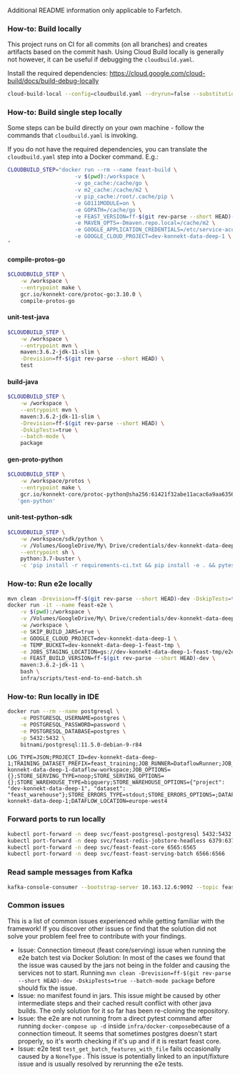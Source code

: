 Additional README information only applicable to Farfetch.

### How-to: Build locally

This project runs on CI for all commits (on all branches) and creates artifacts based on the commit hash.
Using Cloud Build locally is generally not however, it can be useful if debugging the `cloudbuild.yaml`.

Install the required dependencies: https://cloud.google.com/cloud-build/docs/build-debug-locally

```bash
cloud-build-local --config=cloudbuild.yaml --dryrun=false --substitutions SHORT_SHA=$(git rev-parse --short HEAD) .
```

### How-to: Build single step locally

Some steps can be build directly on your own machine - follow the commands that `cloudbuild.yaml` is invoking.

If you do not have the required dependencies, you can translate the `cloudbuild.yaml` step into a Docker command. E.g.:

```bash
CLOUDBUILD_STEP="docker run --rm --name feast-build \
                     -v $(pwd):/workspace \
                     -v go_cache:/cache/go \
                     -v m2_cache:/cache/m2 \
                     -v pip_cache:/root/.cache/pip \
                     -e GO111MODULE=on \
                     -e GOPATH=/cache/go \
                     -e FEAST_VERSION=ff-$(git rev-parse --short HEAD)-dev \
                     -e MAVEN_OPTS=-Dmaven.repo.local=/cache/m2 \
                     -e GOOGLE_APPLICATION_CREDENTIALS=/etc/service-account/service-account.json \
                     -e GOOGLE_CLOUD_PROJECT=dev-konnekt-data-deep-1 \
"
```

#### compile-protos-go
```bash
$CLOUDBUILD_STEP \
    -w /workspace \
    --entrypoint make \
    gcr.io/konnekt-core/protoc-go:3.10.0 \
    compile-protos-go
```

#### unit-test-java
```bash
$CLOUDBUILD_STEP \
    -w /workspace \
    --entrypoint mvn \
    maven:3.6.2-jdk-11-slim \
    -Drevision=ff-$(git rev-parse --short HEAD) \
    test
```

#### build-java
```bash
$CLOUDBUILD_STEP \
    -w /workspace \
    --entrypoint mvn \
    maven:3.6.2-jdk-11-slim \
    -Drevision=ff-$(git rev-parse --short HEAD) \
    -DskipTests=true \
    --batch-mode \
    package
```

#### gen-proto-python
```bash
$CLOUDBUILD_STEP \
    -w /workspace/protos \
    --entrypoint make \
    gcr.io/konnekt-core/protoc-python@sha256:61421f32abe11acac6a9aa6356a1b3cf009daa0fc3feb3d875e098fde422f8b0 \
   'gen-python'
```

#### unit-test-python-sdk
```bash
$CLOUDBUILD_STEP \
    -w /workspace/sdk/python \
    -v /Volumes/GoogleDrive/My\ Drive/credentials/dev-konnekt-data-deep-1_feast-dev.json:/etc/service-account/service-account.json \
    --entrypoint sh \
    python:3.7-buster \
    -c 'pip install -r requirements-ci.txt && pip install -e . && pytest --junitxml=/log/python-sdk-test-report.xml'
```

### How-to: Run e2e locally
```bash
mvn clean -Drevision=ff-$(git rev-parse --short HEAD)-dev -DskipTests=true --batch-mode package
docker run -it --name feast-e2e \
    -v $(pwd):/workspace \
    -v /Volumes/GoogleDrive/My\ Drive/credentials/dev-konnekt-data-deep-1_feast-dev.json:/etc/service-account/service-account.json \
    -w /workspace \
    -e SKIP_BUILD_JARS=true \
    -e GOOGLE_CLOUD_PROJECT=dev-konnekt-data-deep-1 \
    -e TEMP_BUCKET=dev-konnekt-data-deep-1-feast-tmp \
    -e JOBS_STAGING_LOCATION=gs://dev-konnekt-data-deep-1-feast-tmp/e2e-staging \
    -e FEAST_BUILD_VERSION=ff-$(git rev-parse --short HEAD)-dev \
    maven:3.6.2-jdk-11 \
    bash \
    infra/scripts/test-end-to-end-batch.sh
```

### How-to: Run locally in IDE

```bash
docker run --rm --name postgresql \
    -e POSTGRESQL_USERNAME=postgres \
    -e POSTGRESQL_PASSWORD=password \
    -e POSTGRESQL_DATABASE=postgres \
    -p 5432:5432 \
    bitnami/postgresql:11.5.0-debian-9-r84
```

```text
LOG_TYPE=JSON;PROJECT_ID=dev-konnekt-data-deep-1;TRAINING_DATASET_PREFIX=feast_training;JOB_RUNNER=DataflowRunner;JOB_WORKSPACE=gs://dev-konnekt-data-deep-1-dataflow-workspace;JOB_OPTIONS={};STORE_SERVING_TYPE=noop;STORE_SERVING_OPTIONS={};STORE_WAREHOUSE_TYPE=bigquery;STORE_WAREHOUSE_OPTIONS={"project": "dev-konnekt-data-deep-1", "dataset": "feast_warehouse"};STORE_ERRORS_TYPE=stdout;STORE_ERRORS_OPTIONS=;DATAFLOW_PROJECT_ID=dev-konnekt-data-deep-1;DATAFLOW_LOCATION=europe-west4
```

### Forward ports to run locally

```bash
kubectl port-forward -n deep svc/feast-postgresql-postgresql 5432:5432
kubectl port-forward -n deep svc/feast-redis-jobstore-headless 6379:6379
kubectl port-forward -n deep svc/feast-feast-core 6565:6565
kubectl port-forward -n deep svc/feast-feast-serving-batch 6566:6566
```

### Read sample messages from Kafka

```bash
kafka-console-consumer --bootstrap-server 10.163.12.6:9092 --topic feast-features --from-beginning --group test-iain --max-messages 10
```


### Common issues

This is a list of common issues experienced while getting familiar with the framework! If you discover other issues or
find that the solution did not solve your problem feel free to contribute with your findings.

* Issue: Connection timeout (feast core/serving) issue when running the e2e batch test via Docker
  Solution: In most of the cases we found that the issue was caused by the jars not being in the folder and causing
            the services not to start. Running `mvn clean -Drevision=ff-$(git rev-parse --short HEAD)-dev -DskipTests=true --batch-mode package` before should fix the issue.
* Issue: no manifest found in jars. This issue might be caused by other intermediate steps and their cached result conflict with other java builds. 
         The only solution for it so far has been re-cloning the repository.
* Issue: the e2e are not running from a direct pytest command after running `docker-compose up -d` inside `infra/docker-compose`because of a connection timeout. 
         It seems that sometimes postgres doesn't start properly, so it's worth checking if it's up and if it is restart feast core.
* Issue: e2e test `test_get_batch_features_with_file` fails occasionally caused by a `NoneType` . This issue is potentially linked to an input/fixture issue and is usually resolved by rerunning the e2e tests.

